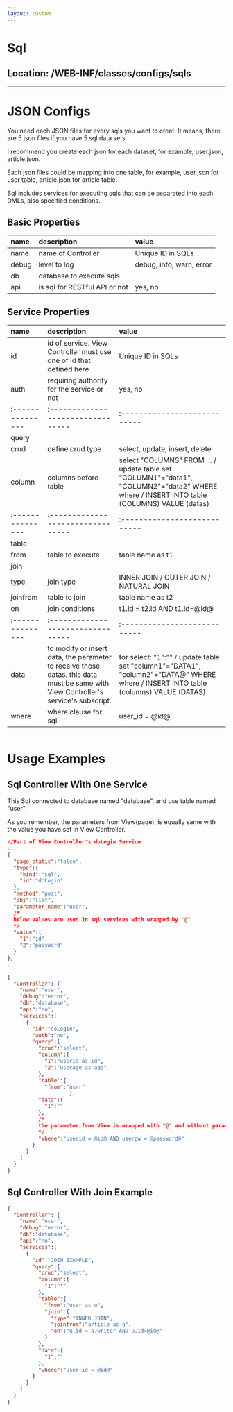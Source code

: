 ```yaml
---
layout: custom
---
```


# Sql

## Location: /WEB-INF/classes/configs/sqls

-----

# JSON Configs

You need each JSON files for every sqls you want to creat. It means, there are 5 json files if you have 5 sql data sets.

I recommend you create each json for each dataset, for example, user.json, article.json.

Each json files could be mapping into one table, for example, user.json for user table, article.json for article table.

Sql includes services for executing sqls that can be separated into each DMLs, also specified conditions.

## Basic Properties

| name           | description                     | value                      |
|:---------------|:--------------------------------|:---------------------------| 
| name           | name of Controller              | Unique ID in SQLs          |
| debug          | level to log                    | debug, info, warn, error   |
| db             | database to execute sqls        |   |
| api            | is sql for RESTful API or not   | yes, no |

## Service Properties

| name           | description                     | value                      |
|:---------------|:--------------------------------|:---------------------------| 
| id             | id of service. View Controller must use one of id that defined here    | Unique ID in SQLs          |
| auth           | requiring authority for the service or not                                     | yes, no                    |
|:---------------|:--------------------------------|:---------------------------| 
| query                                                                         |
| crud           | define crud type                | select, update, insert, delete          |
| column         | columns before table   | select "COLUMNS" FROM ... / update table set "COLUMN1"="data1", "COLUMN2"="data2" WHERE where / INSERT INTO table (COLUMNS) VALUE (datas)|
|:---------------|:--------------------------------|:---------------------------| 
| table                                                                         |
| from           | table to execute                | table name as t1           | 
| join                                                                          |
| type           | join type                       | INNER JOIN / OUTER JOIN / NATURAL JOIN          | 
| joinfrom       | table to join                   | table name as t2           | 
| on             | join conditions                 | t1.id = t2.id AND t1.id=@id@ |
|:---------------|:--------------------------------|:---------------------------| 
| data           | to modify or insert data, the parameter to receive those datas. this data must be same with View Controller's service's subscript.               | for select: "1":"" / update table set "column1"="DATA1", "column2"="DATA@" WHERE where / INSERT INTO table (columns) VALUE (DATAS)| 
| where          | where clause for sql            | user_id = @id@             | 

-----
# Usage Examples

## Sql Controller With One Service

This Sql connected to database named "database", and use table named "user".

As you remember, the parameters from View(page), is equally same with the value you have set in View Controller.
```json
//Part of View Controller's doLogin Service
...
{
  "page_static":"false",
  "type":{
    "kind":"sql",
    "id":"doLogin"
  },
  "method":"post",
  "obj":"list",
  "parameter_name":"user",
  /*
  below values are used in sql services with wrapped by "@"
  */
  "value":{
    "1":"id",
    "2":"password"
  }
},
...
```

```json
{
  "Controller": {
    "name":"user",
    "debug":"error",
    "db":"database",
    "api":"no",
    "services":[
      {
        "id":"doLogin",
        "auth":"no",
        "query":{
          "crud":"select",
          "column":{
            "1":"userid as id",
            "2":"userage as age"
          },
          "table":{
            "from":"user"
                    },
          "data":{
            "1":""
          },
          /*
		  the parameter from View is wrapped with "@" and without parameter_name
		  */
          "where":"userid = @id@ AND userpw = @password@"
        }
      }
    ]
  }
}
```

## Sql Controller With Join Example

```json
{
  "Controller": {
    "name":"user",
    "debug":"error",
    "db":"database",
    "api":"no",
    "services":[
      {
        "id":"JOIN_EXAMPLE",
        "query":{
          "crud":"select",
          "column":{
            "1":"*"
          },
          "table":{
            "from":"user as u",
            "join":{
              "type":"INNER JOIN",
              "joinfrom":"article as a",
              "on":"u.id = a.writer AND u.id=@id@"
            }
          },
          "data":{
            "1":""
          },
          "where":"user.id = @id@"
        }
      }
    ]
  }
}
```
